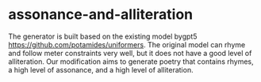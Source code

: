 # assonance-and-alliteration
The generator is built based on the existing model bygpt5 https://github.com/potamides/uniformers. The original model can rhyme and follow meter constraints very well, but it does not have a good level of alliteration. Our modification aims to generate poetry that contains rhymes, a high level of assonance, and a high level of alliteration. 
